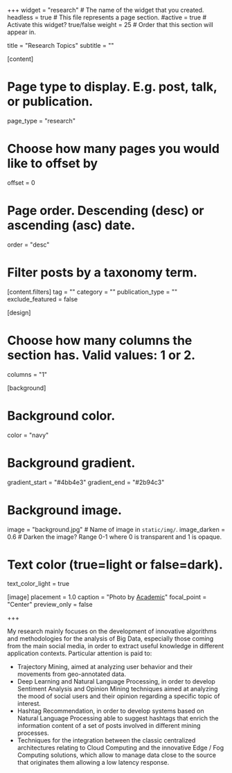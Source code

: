 +++
widget = "research"  # The name of the widget that you created.
headless = true  # This file represents a page section.
#active = true  # Activate this widget? true/false
weight = 25 # Order that this section will appear in.

title = "Research Topics"
subtitle = ""


[content]
  # Page type to display. E.g. post, talk, or publication.
  page_type = "research"
  
  
  # Choose how many pages you would like to offset by
  offset = 0

  # Page order. Descending (desc) or ascending (asc) date.
  order = "desc"

  # Filter posts by a taxonomy term.
  [content.filters]
    tag = ""
    category = ""
    publication_type = ""
    exclude_featured = false

[design]
  # Choose how many columns the section has. Valid values: 1 or 2.
  columns = "1"


[background]
  # Background color.
  color = "navy"
  
  # Background gradient.
  gradient_start = "#4bb4e3"
  gradient_end = "#2b94c3"
  
  # Background image.
  image = "background.jpg"  # Name of image in `static/img/`.
  image_darken = 0.6  # Darken the image? Range 0-1 where 0 is transparent and 1 is opaque.

  # Text color (true=light or false=dark).
  text_color_light = true

[image]
placement = 1.0
caption = "Photo by [Academic](https://sourcethemes.com/academic/)"
focal_point = "Center"
preview_only = false

+++

My research mainly focuses on the development of innovative algorithms and methodologies for the analysis of Big Data, especially those coming from the main social media, in order to extract useful knowledge in different application contexts. Particular attention is paid to:
<ul>
  <li>Trajectory Mining, aimed at analyzing user behavior and their movements from geo-annotated data.</li>
  <li>Deep Learning and Natural Language Processing, in order to develop Sentiment Analysis and Opinion Mining techniques aimed at analyzing the mood of social users and their opinion regarding a specific topic of interest.</li>
  <li>Hashtag Recommendation, in order to develop systems based on Natural Language Processing able to suggest hashtags that enrich the information content of a set of posts involved in different mining processes.</li>
   <li>Techniques for the integration between the classic centralized architectures relating to Cloud Computing and the innovative Edge / Fog Computing solutions, which allow to manage data close to the source that originates them allowing a low latency response.
</ul>
